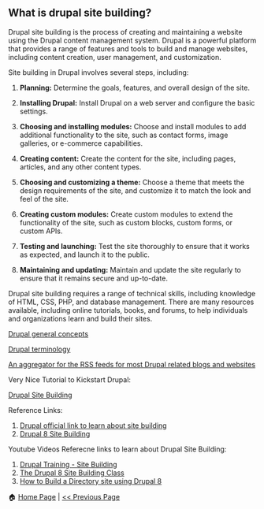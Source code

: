 ## What is drupal site building? ##

Drupal site building is the process of creating and maintaining a website using the Drupal content management system. Drupal is a powerful platform that provides a range of features and tools to build and manage websites, including content creation, user management, and customization.

Site building in Drupal involves several steps, including:

1. **Planning:** Determine the goals, features, and overall design of the site.

2. **Installing Drupal:** Install Drupal on a web server and configure the basic settings.

3. **Choosing and installing modules:** Choose and install modules to add additional functionality to the site, such as contact forms, image galleries, or e-commerce capabilities.

4. **Creating content:** Create the content for the site, including pages, articles, and any other content types.

5. **Choosing and customizing a theme:** Choose a theme that meets the design requirements of the site, and customize it to match the look and feel of the site.

6. **Creating custom modules:** Create custom modules to extend the functionality of the site, such as custom blocks, custom forms, or custom APIs.

7. **Testing and launching:** Test the site thoroughly to ensure that it works as expected, and launch it to the public.

8. **Maintaining and updating:** Maintain and update the site regularly to ensure that it remains secure and up-to-date.

Drupal site building requires a range of technical skills, including knowledge of HTML, CSS, PHP, and database management. There are many resources available, including online tutorials, books, and forums, to help individuals and organizations learn and build their sites.

[Drupal general concepts](http://drupal.org/node/19828)

[Drupal terminology](http://drupal.org/node/937)

[An aggregator for the RSS feeds for most Drupal related blogs and websites](http://planet.drupal.org)

Very Nice Tutorial to Kickstart Drupal:

[Drupal Site Building](https://www.webwash.net/courses/drupal-8-site-building/lessons/entities-content-types-fields/topic/introduction-entities-fields/)

Reference Links:
1. [Drupal official link to learn about site building](https://www.drupal.org/docs/user_guide/en/index.html)
2. [Drupal 8 Site Building ](https://github.com/WidgetsBurritos/d8-studyguide/tree/master/2-site-building)


Youtube Videos Referecne links to learn about Drupal Site Building:

1. [Drupal Training - Site Building](https://www.youtube.com/playlist?list=PLpVC00PAQQxGFC06mLqoPT4hHaA1Ykn2Z)
2. [The Drupal 8 Site Building Class](https://www.youtube.com/playlist?list=PLtaXuX0nEZk9_p3OiVFV96FMQwPWklRiL)
3. [How to Build a Directory site using Drupal 8](https://www.youtube.com/watch?v=j7nWAKX_o5w)

:house: [Home Page](README.md) | [<< Previous Page](README.md)
